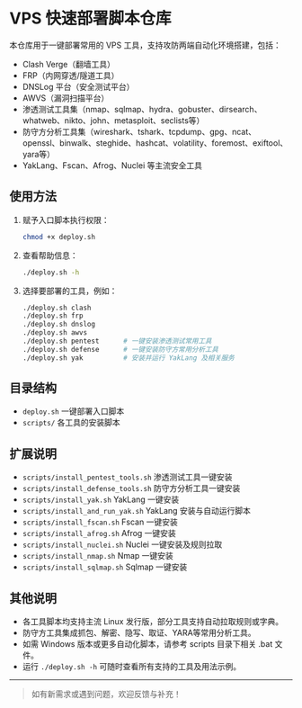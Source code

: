 # VPS 快速部署脚本仓库

本仓库用于一键部署常用的 VPS 工具，支持攻防两端自动化环境搭建，包括：
- Clash Verge（翻墙工具）
- FRP（内网穿透/隧道工具）
- DNSLog 平台（安全测试平台）
- AWVS（漏洞扫描平台）
- 渗透测试工具集（nmap、sqlmap、hydra、gobuster、dirsearch、whatweb、nikto、john、metasploit、seclists等）
- 防守方分析工具集（wireshark、tshark、tcpdump、gpg、ncat、openssl、binwalk、steghide、hashcat、volatility、foremost、exiftool、yara等）
- YakLang、Fscan、Afrog、Nuclei 等主流安全工具

## 使用方法

1. 赋予入口脚本执行权限：
   ```bash
   chmod +x deploy.sh
   ```
2. 查看帮助信息：
   ```bash
   ./deploy.sh -h
   ```
3. 选择要部署的工具，例如：
   ```bash
   ./deploy.sh clash
   ./deploy.sh frp
   ./deploy.sh dnslog
   ./deploy.sh awvs
   ./deploy.sh pentest      # 一键安装渗透测试常用工具
   ./deploy.sh defense      # 一键安装防守方常用分析工具
   ./deploy.sh yak          # 安装并运行 YakLang 及相关服务
   ```

## 目录结构

- `deploy.sh`         一键部署入口脚本
- `scripts/`          各工具的安装脚本

## 扩展说明

- `scripts/install_pentest_tools.sh`    渗透测试工具一键安装
- `scripts/install_defense_tools.sh`    防守方分析工具一键安装
- `scripts/install_yak.sh`              YakLang 一键安装
- `scripts/install_and_run_yak.sh`      YakLang 安装与自动运行脚本
- `scripts/install_fscan.sh`            Fscan 一键安装
- `scripts/install_afrog.sh`            Afrog 一键安装
- `scripts/install_nuclei.sh`           Nuclei 一键安装及规则拉取
- `scripts/install_nmap.sh`             Nmap 一键安装
- `scripts/install_sqlmap.sh`           Sqlmap 一键安装

## 其他说明

- 各工具脚本均支持主流 Linux 发行版，部分工具支持自动拉取规则或字典。
- 防守方工具集成抓包、解密、隐写、取证、YARA等常用分析工具。
- 如需 Windows 版本或更多自动化脚本，请参考 scripts 目录下相关 .bat 文件。
- 运行 `./deploy.sh -h` 可随时查看所有支持的工具及用法示例。

---

> 如有新需求或遇到问题，欢迎反馈与补充！
